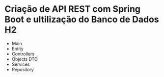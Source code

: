 # Criação de API REST com **Spring Boot** e ultilização do **Banco de Dados H2**

* Main
* Entity
* Controllers
* Objects DTO
* Services
* Repository





